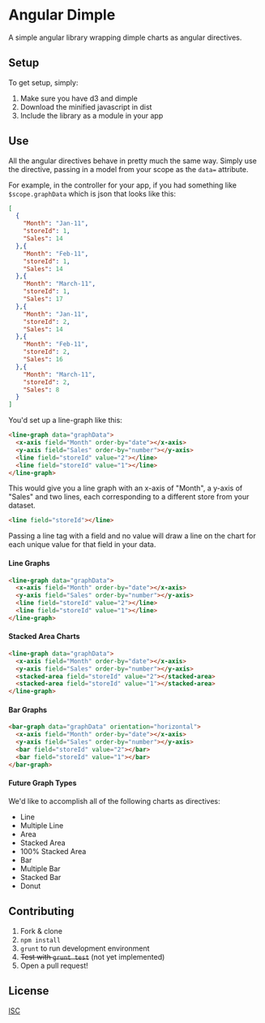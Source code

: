 # Angular Dimple

A simple angular library wrapping dimple charts as angular directives.

## Setup

To get setup, simply:

1. Make sure you have d3 and dimple
2. Download the minified javascript in dist
3. Include the library as a module in your app

## Use

All the angular directives behave in pretty much the same way. Simply use the directive, passing in a model from your scope as the `data=` attribute.

For example, in the controller for your app, if you had something like `$scope.graphData` which is json that looks like this:

```json
[
  {
    "Month": "Jan-11",
    "storeId": 1,
    "Sales": 14
  },{
    "Month": "Feb-11",
    "storeId": 1,
    "Sales": 14
  },{
    "Month": "March-11",
    "storeId": 1,
    "Sales": 17
  },{
    "Month": "Jan-11",
    "storeId": 2,
    "Sales": 14
  },{
    "Month": "Feb-11",
    "storeId": 2,
    "Sales": 16
  },{
    "Month": "March-11",
    "storeId": 2,
    "Sales": 8
  }
]
```

You'd set up a line-graph like this:

```html
<line-graph data="graphData">
  <x-axis field="Month" order-by="date"></x-axis>
  <y-axis field="Sales" order-by="number"></y-axis>
  <line field="storeId" value="2"></line>
  <line field="storeId" value="1"></line>
</line-graph>
```

This would give you a line graph with an x-axis of "Month", a y-axis of "Sales" and two lines, each corresponding to a different store from your dataset.

```html
<line field="storeId"></line>
```

Passing a line tag with a field and no value will draw a line on the chart for each unique value for that field in your data.


#### Line Graphs

```html
<line-graph data="graphData">
  <x-axis field="Month" order-by="date"></x-axis>
  <y-axis field="Sales" order-by="number"></y-axis>
  <line field="storeId" value="2"></line>
  <line field="storeId" value="1"></line>
</line-graph>
```

#### Stacked Area Charts

```html
<line-graph data="graphData">
  <x-axis field="Month" order-by="date"></x-axis>
  <y-axis field="Sales" order-by="number"></y-axis>
  <stacked-area field="storeId" value="2"></stacked-area>
  <stacked-area field="storeId" value="1"></stacked-area>
</line-graph>
```

#### Bar Graphs

```html
<bar-graph data="graphData" orientation="horizontal">
  <x-axis field="Month" order-by="date"></x-axis>
  <y-axis field="Sales" order-by="number"></y-axis>
  <bar field="storeId" value="2"></bar>
  <bar field="storeId" value="1"></bar>
</bar-graph>
```

#### Future Graph Types

We'd like to accomplish all of the following charts as directives:

- Line
- Multiple Line
- Area
- Stacked Area
- 100% Stacked Area
- Bar
- Multiple Bar
- Stacked Bar
- Donut

## Contributing

1. Fork & clone
1. `npm install`
1. `grunt` to run development environment
1. ~~Test with `grunt test`~~ (not yet implemented)
1. Open a pull request!

## License

[ISC](http://en.wikipedia.org/wiki/ISC_license)
